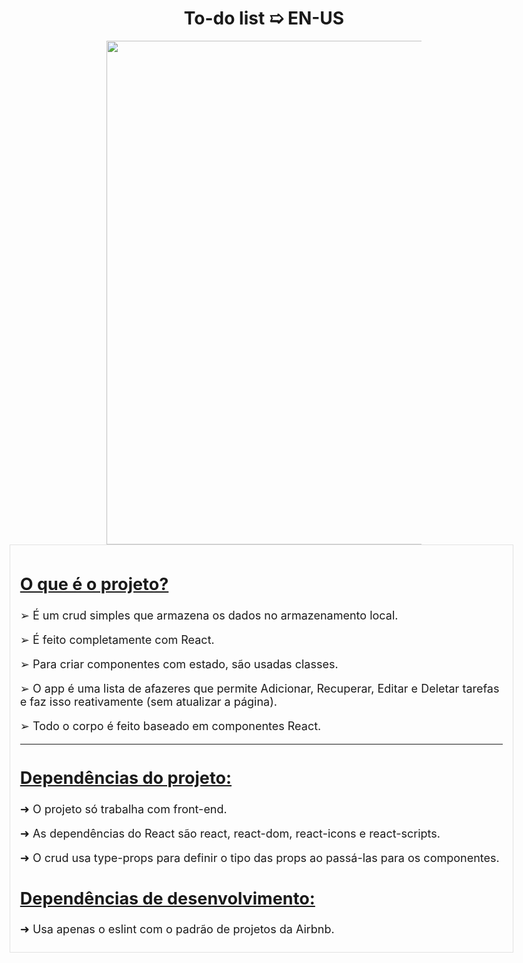 <center>
  <h1>To-do list ➯ EN-US</h1>

  <img src="https://i.imgur.com/MuT4HC2.png" style="width: 84vw">
</center>

<div style="height: auto; width: 100vw; display: flex; align-items: center; justify-content: center; position: absolute; left: -4px;">
<div style="height: auto; width: 84vw; border: 1px solid #e2e2e2; font-size: 18px; padding: .5rem 1rem; box-sizing: border-box;">

<h2 style="text-decoration: underline;">O que é o projeto?</h2>
<p>➢ É um crud simples que armazena os dados no armazenamento local.</p>
<p>➢ É feito completamente com React.</p>
<p>➢ Para criar componentes com estado, são usadas classes.</p>
<p>➢ O app é uma lista de afazeres que permite Adicionar, Recuperar, Editar e Deletar tarefas e faz isso reativamente (sem atualizar a página).</p>
<p>➢ Todo o corpo é feito baseado em componentes React.</p>

<hr>

<h2 style="text-decoration: underline;">Dependências do projeto: </h2>
<p>➜ O projeto só trabalha com front-end.</p>
<p>➜ As dependências do React são react, react-dom, react-icons e react-scripts.</p>
<p>➜ O crud usa type-props para definir o tipo das props ao passá-las para os componentes.</p>

<h2 style="text-decoration: underline;">Dependências de desenvolvimento: </h2>
<p>➜ Usa apenas o eslint com o padrão de projetos da Airbnb.</p>

</div>
</div>

